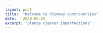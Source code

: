```yaml
---
layout: post
title:  "Welcome to Chinmoy controversies"
date:   2020-06-25
excerpt: "plunge clearer imperfections"
---
```

